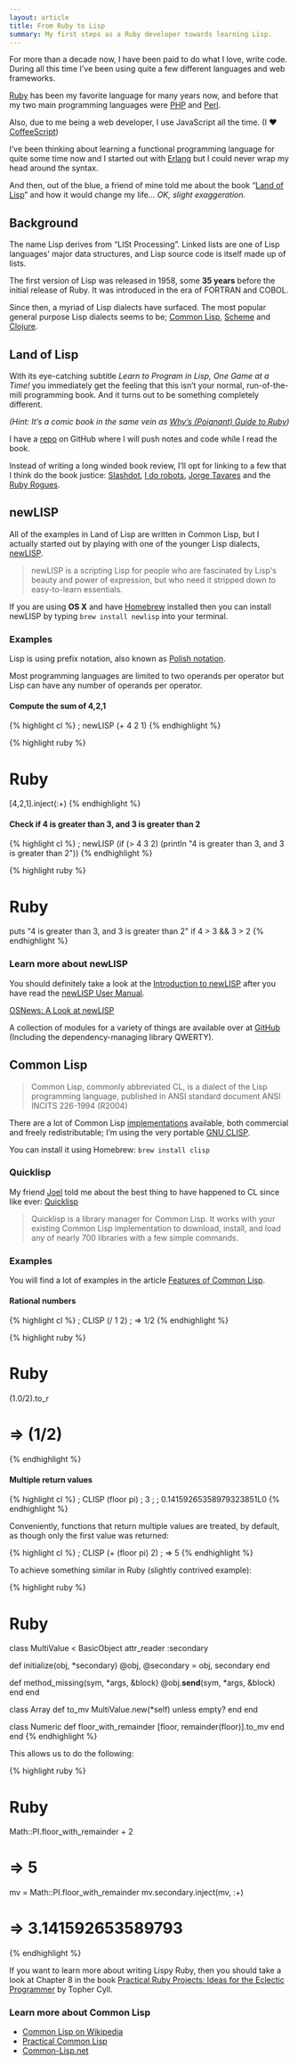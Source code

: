 ```yaml
---
layout: article
title: From Ruby to Lisp
summary: My first steps as a Ruby developer towards learning Lisp.
---
```

For more than a decade now, I have been paid to do what I love, write code.
During all this time I’ve been using quite a few different languages 
and web frameworks.

[Ruby](http://ruby-lang.org/) has been my favorite language for many years now, 
and before that my two main programming languages were [PHP](http://php.net/)
and [Perl](http://perl.org/).

Also, due to me being a web developer, I use JavaScript all the time.
(I ❤ [CoffeeScript](http://coffeescript.org/))

I’ve been thinking about learning a functional programming language for 
quite some time now and I started out with [Erlang](http://www.erlang.org/) 
but I could never wrap my head around the syntax.

And then, out of the blue, a friend of mine told me about the book 
“[Land of Lisp](http://landoflisp.com/)” and how it would change my life…
*OK, slight exaggeration.*

## Background

The name Lisp derives from “LISt Processing”.
Linked lists are one of Lisp languages' major data structures, 
and Lisp source code is itself made up of lists.

The first version of Lisp was released in 1958, some **35 years** before
the initial release of Ruby. It was introduced in the era of FORTRAN
and COBOL.

Since then, a myriad of Lisp dialects have surfaced.
The most popular general purpose Lisp dialects seems to be; 
[Common Lisp](http://common-lisp.net/),
[Scheme](http://schemers.org/) and
[Clojure](http://clojure.org/).

## Land of Lisp

With its eye-catching subtitle *Learn to Program in Lisp, One Game at a Time!*
you immediately get the feeling that this isn’t your normal, run-of-the-mill 
programming book. And it turns out to be something completely different.

*(Hint: It’s a comic book in the same vein as 
[Why’s (Poignant) Guide to Ruby](http://mislav.uniqpath.com/poignant-guide/book/))*

I have a [repo](https://github.com/peterhellberg/land_of_lisp) on GitHub 
where I will push notes and code while I read the book.

Instead of writing a long winded book review, I’ll opt for linking to a 
few that I think do the book justice:
 [Slashdot](http://books.slashdot.org/story/10/11/03/1238213/land-of-lisp),
 [I do robots](http://idorobots.org/2011/09/25/land-of-lisp/),
 [Jorge Tavares](http://jorgetavares.com/2010/12/26/the-lisp-alien-arrived-a-land-of-lisp-reviewopinion/) and 
 the [Ruby Rogues](http://rubyrogues.com/043-rr-book-club-land-of-list-with-conrad-barski/).

## newLISP

All of the examples in Land of Lisp are written in Common Lisp, but 
I actually started out by playing with one of the younger Lisp dialects, 
[newLISP](http://www.newlisp.org/).

> newLISP is a scripting Lisp for people who are fascinated by 
> Lisp's beauty and power of expression, but who need it 
> stripped down to easy-to-learn essentials.

If you are using **OS X** and have [Homebrew](http://mxcl.github.com/homebrew/) 
installed then you can install newLISP by typing `brew install newlisp`
into your terminal.

### Examples

Lisp is using prefix notation, also known as
[Polish notation](http://en.wikipedia.org/wiki/Polish_notation).

Most programming languages are limited to two operands per 
operator but Lisp can have any number of operands per operator.

#### Compute the sum of 4,2,1

{% highlight cl %}
; newLISP
(+ 4 2 1)
{% endhighlight %}

{% highlight ruby %}
# Ruby
[4,2,1].inject(:+)
{% endhighlight %}

#### Check if 4 is greater than 3, and 3 is greater than 2

{% highlight cl %}
; newLISP
(if (> 4 3 2) (println "4 is greater than 3, and 3 is greater than 2"))
{% endhighlight %}

{% highlight ruby %}
# Ruby
puts "4 is greater than 3, and 3 is greater than 2" if 4 > 3 && 3 > 2
{% endhighlight %}

### Learn more about newLISP

You should definitely take a look at the 
[Introduction to newLISP](http://en.wikibooks.org/wiki/Introduction_to_newLISP)
after you have read the 
[newLISP User Manual](http://www.newlisp.org/downloads/newlisp_manual.html).

[OSNews: A Look at newLISP](http://www.osnews.com/story/20728/A_Look_at_newLISP/)

A collection of modules for a variety of things are available over at
[GitHub](https://github.com/LifeZero/artful-newlisp) (Including the
dependency-managing library QWERTY).

## Common Lisp

> Common Lisp, commonly abbreviated CL, is a dialect of the Lisp programming 
> language, published in ANSI standard document ANSI INCITS 226-1994 (R2004)

There are a lot of Common Lisp 
[implementations](http://en.wikipedia.org/wiki/Common_Lisp#List_of_implementations) 
available, both commercial and freely redistributable; I’m using the very 
portable [GNU CLISP](http://www.clisp.org/).

You can install it using Homebrew: `brew install clisp`

### Quicklisp

My friend [Joel](https://twitter.com/joelbf) told me 
about the best thing to have happened to CL since like 
ever: [Quicklisp](http://www.quicklisp.org/)

> Quicklisp is a library manager for Common Lisp. It works with your existing 
> Common Lisp implementation to download, install, and load any of nearly 
> 700 libraries with a few simple commands.

### Examples

You will find a lot of examples in the article 
[Features of Common Lisp](http://random-state.net/features-of-common-lisp.html).

#### Rational numbers

{% highlight cl %}
; CLISP
(/ 1 2)
; => 1/2
{% endhighlight %}

{% highlight ruby %}
# Ruby
(1.0/2).to_r
# => (1/2)
{% endhighlight %}

#### Multiple return values

{% highlight cl %}
; CLISP
(floor pi)
; 3 ;
; 0.14159265358979323851L0
{% endhighlight %}

Conveniently, functions that return multiple values are treated,
by default, as though only the first value was returned:

{% highlight cl %}
; CLISP
(+ (floor pi) 2)
; => 5
{% endhighlight %}

To achieve something similar in Ruby (slightly contrived example):

{% highlight ruby %}
# Ruby
class MultiValue < BasicObject
  attr_reader :secondary

  def initialize(obj, *secondary)
    @obj, @secondary = obj, secondary
  end

  def method_missing(sym, *args, &block)
    @obj.__send__(sym, *args, &block)
  end
end

class Array
  def to_mv
    MultiValue.new(*self) unless empty?
  end
end

class Numeric
  def floor_with_remainder
    [floor, remainder(floor)].to_mv
  end
end
{% endhighlight %}

This allows us to do the following:

{% highlight ruby %}
# Ruby
Math::PI.floor_with_remainder + 2
# => 5

mv = Math::PI.floor_with_remainder
mv.secondary.inject(mv, :+)
# => 3.141592653589793
{% endhighlight %}

If you want to learn more about writing Lispy Ruby, then 
you should take a look at Chapter 8 in the book 
[Practical Ruby Projects: Ideas for the Eclectic Programmer](http://www.apress.com/9781590599112)
by Topher Cyll.

### Learn more about Common Lisp

 - [Common Lisp on Wikipedia](http://en.wikipedia.org/wiki/Common_Lisp)
 - [Practical Common Lisp](http://www.gigamonkeys.com/book/)
 - [Common-Lisp.net](http://common-lisp.net/)

